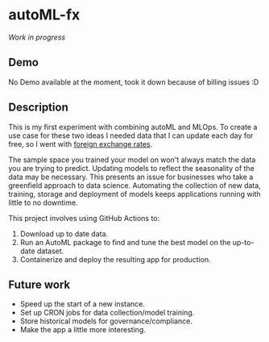 # autoML-fx
 
*Work in progress*
 
## Demo
 
No Demo available at the moment, took it down because of billing issues :D
 
## Description
 
This is my first experiment with combining autoML and MLOps. To create a use case for these two ideas I needed data that I can update each day for free, so I went with [foreign exchange rates](https://freecurrencyapi.net).
 
The sample space you trained your model on won't always match the data you are trying to predict. Updating models to reflect the seasonality of the data may be necessary. This presents an issue for businesses who take a greenfield approach to data science. Automating the collection of new data, training, storage and deployment of models keeps applications running with little to no downtime.
 
This project involves using GitHub Actions to:
 
1. Download up to date data.
2. Run an AutoML package to find and tune the best model on the up-to-date dataset.
3. Containerize and deploy the resulting app for production.
 
## Future work

- Speed up the start of a new instance.
- Set up CRON jobs for data collection/model training.
- Store historical models for governance/compliance.
- Make the app a little more interesting.
